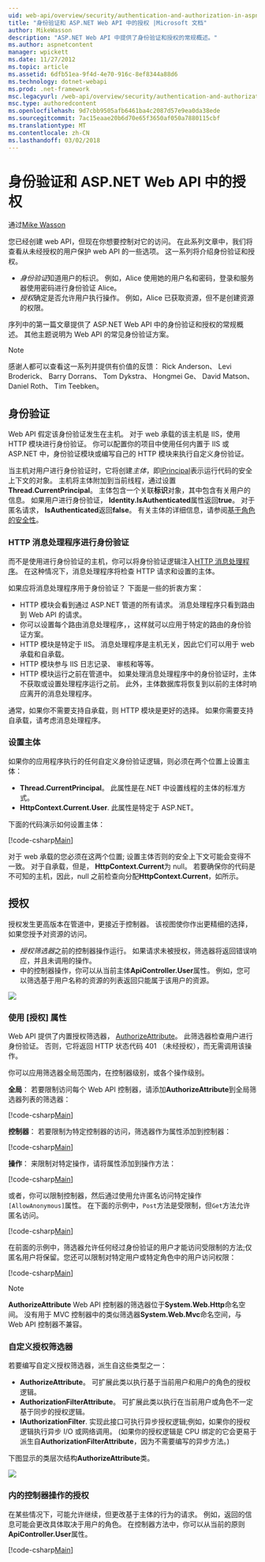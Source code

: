 ```yaml
---
uid: web-api/overview/security/authentication-and-authorization-in-aspnet-web-api
title: "身份验证和 ASP.NET Web API 中的授权 |Microsoft 文档"
author: MikeWasson
description: "ASP.NET Web API 中提供了身份验证和授权的常规概述。"
ms.author: aspnetcontent
manager: wpickett
ms.date: 11/27/2012
ms.topic: article
ms.assetid: 6dfb51ea-9f4d-4e70-916c-8ef8344a88d6
ms.technology: dotnet-webapi
ms.prod: .net-framework
msc.legacyurl: /web-api/overview/security/authentication-and-authorization-in-aspnet-web-api
msc.type: authoredcontent
ms.openlocfilehash: 9d7cbb9505afb6461ba4c2087d57e9ea0da38ede
ms.sourcegitcommit: 7ac15eaae20b6d70e65f3650af050a7880115cbf
ms.translationtype: MT
ms.contentlocale: zh-CN
ms.lasthandoff: 03/02/2018
---
```

<a name="authentication-and-authorization-in-aspnet-web-api"></a>身份验证和 ASP.NET Web API 中的授权
====================
通过[Mike Wasson](https://github.com/MikeWasson)

您已经创建 web API，但现在你想要控制对它的访问。 在此系列文章中，我们将查看从未经授权的用户保护 web API 的一些选项。 这一系列将介绍身份验证和授权。

- *身份验证*知道用户的标识。 例如，Alice 使用她的用户名和密码，登录和服务器使用密码进行身份验证 Alice。
- *授权*确定是否允许用户执行操作。 例如，Alice 已获取资源，但不是创建资源的权限。

序列中的第一篇文章提供了 ASP.NET Web API 中的身份验证和授权的常规概述。 其他主题说明为 Web API 的常见身份验证方案。

> [!NOTE]
> 感谢人都可以查看这一系列并提供有价值的反馈： Rick Anderson、 Levi Broderick、 Barry Dorrans、 Tom Dykstra、 Hongmei Ge、 David Matson、 Daniel Roth、 Tim Teebken。


## <a name="authentication"></a>身份验证

Web API 假定该身份验证发生在主机。 对于 web 承载的该主机是 IIS，使用 HTTP 模块进行身份验证。 你可以配置你的项目中使用任何内置于 IIS 或 ASP.NET 中，身份验证模块或编写自己的 HTTP 模块来执行自定义身份验证。

当主机对用户进行身份验证时，它将创建*主体*，即[IPrincipal](https://msdn.microsoft.com/library/System.Security.Principal.IPrincipal.aspx)表示运行代码的安全上下文的对象。 主机将主体附加到当前线程，通过设置**Thread.CurrentPrincipal**。 主体包含一个关联**标识**对象，其中包含有关用户的信息。 如果用户进行身份验证， **Identity.IsAuthenticated**属性返回**true**。 对于匿名请求， **IsAuthenticated**返回**false**。 有关主体的详细信息，请参阅[基于角色的安全性](https://msdn.microsoft.com/library/shz8h065.aspx)。

### <a name="http-message-handlers-for-authentication"></a>HTTP 消息处理程序进行身份验证

而不是使用进行身份验证的主机，你可以将身份验证逻辑注入[HTTP 消息处理程序](../advanced/http-message-handlers.md)。 在这种情况下，消息处理程序将检查 HTTP 请求和设置的主体。

如果应将消息处理程序用于身份验证？ 下面是一些的折衷方案：

- HTTP 模块会看到通过 ASP.NET 管道的所有请求。 消息处理程序只看到路由到 Web API 的请求。
- 你可以设置每个路由消息处理程序，，这样就可以应用于特定的路由的身份验证方案。
- HTTP 模块是特定于 IIS。 消息处理程序是主机无关，因此它们可以用于 web 承载和自承载。
- HTTP 模块参与 IIS 日志记录、 审核和等等。
- HTTP 模块运行之前在管道中。 如果处理消息处理程序中的身份验证时，主体不获取或设置处理程序运行之前。 此外，主体数据库将恢复到以前的主体时响应离开的消息处理程序。

通常，如果你不需要支持自承载，则 HTTP 模块是更好的选择。 如果你需要支持自承载，请考虑消息处理程序。

### <a name="setting-the-principal"></a>设置主体

如果你的应用程序执行的任何自定义身份验证逻辑，则必须在两个位置上设置主体：

- **Thread.CurrentPrincipal**。 此属性是在.NET 中设置线程的主体的标准方式。
- **HttpContext.Current.User**. 此属性是特定于 ASP.NET。

下面的代码演示如何设置主体：

[!code-csharp[Main](authentication-and-authorization-in-aspnet-web-api/samples/sample1.cs)]

对于 web 承载的您必须在这两个位置; 设置主体否则的安全上下文可能会变得不一致。 对于自承载，但是， **HttpContext.Current**为 null。 若要确保你的代码是不可知的主机，因此，null 之前检查向分配**HttpContext.Current**，如所示。

## <a name="authorization"></a>授权

授权发生更高版本在管道中，更接近于控制器。 该视图使你作出更精细的选择，如果您授予对资源的访问。

- *授权筛选器*之前的控制器操作运行。 如果请求未被授权，筛选器将返回错误响应，并且未调用的操作。
- 中的控制器操作，你可以从当前主体**ApiController.User**属性。 例如，您可以筛选基于用户名称的资源的列表返回只能属于该用户的资源。

![](authentication-and-authorization-in-aspnet-web-api/_static/image1.png)

<a id="auth3"></a>
### <a name="using-the-authorize-attribute"></a>使用 [授权] 属性

Web API 提供了内置授权筛选器， [AuthorizeAttribute](https://msdn.microsoft.com/library/system.web.http.authorizeattribute.aspx)。 此筛选器检查用户进行身份验证。 否则，它将返回 HTTP 状态代码 401 （未经授权），而无需调用该操作。

你可以应用筛选器全局范围内，在控制器级别，或各个操作级别。

**全局**： 若要限制访问每个 Web API 控制器，请添加**AuthorizeAttribute**到全局筛选器列表的筛选器：

[!code-csharp[Main](authentication-and-authorization-in-aspnet-web-api/samples/sample2.cs)]

**控制器**： 若要限制为特定控制器的访问，筛选器作为属性添加到控制器：

[!code-csharp[Main](authentication-and-authorization-in-aspnet-web-api/samples/sample3.cs)]

**操作**： 来限制对特定操作，请将属性添加到操作方法：

[!code-csharp[Main](authentication-and-authorization-in-aspnet-web-api/samples/sample4.cs)]

或者，你可以限制控制器，然后通过使用允许匿名访问特定操作`[AllowAnonymous]`属性。 在下面的示例中，`Post`方法是受限制，但`Get`方法允许匿名访问。

[!code-csharp[Main](authentication-and-authorization-in-aspnet-web-api/samples/sample5.cs)]

在前面的示例中，筛选器允许任何经过身份验证的用户才能访问受限制的方法;仅匿名用户将保留。您还可以限制对特定用户或特定角色中的用户访问权限：

[!code-csharp[Main](authentication-and-authorization-in-aspnet-web-api/samples/sample6.cs)]

> [!NOTE]
> **AuthorizeAttribute** Web API 控制器的筛选器位于**System.Web.Http**命名空间。 没有用于 MVC 控制器中的类似筛选器**System.Web.Mvc**命名空间，与 Web API 控制器不兼容。


### <a name="custom-authorization-filters"></a>自定义授权筛选器

若要编写自定义授权筛选器，派生自这些类型之一：

- **AuthorizeAttribute**。 可扩展此类以执行基于当前用户和用户的角色的授权逻辑。
- **AuthorizationFilterAttribute**。 可扩展此类以执行在当前用户或角色不一定基于同步的授权逻辑。
- **IAuthorizationFilter**. 实现此接口可执行异步授权逻辑;例如，如果你的授权逻辑执行异步 I/O 或网络调用。 (如果你的授权逻辑是 CPU 绑定的它会更易于派生自**AuthorizationFilterAttribute**，因为不需要编写的异步方法。)

下图显示的类层次结构**AuthorizeAttribute**类。

![](authentication-and-authorization-in-aspnet-web-api/_static/image2.png)

### <a name="authorization-inside-a-controller-action"></a>内的控制器操作的授权

在某些情况下，可能允许继续，但更改基于主体的行为的请求。 例如，返回的信息可能会更改具体取决于用户的角色。 在控制器方法中，你可以从当前的原则**ApiController.User**属性。

[!code-csharp[Main](authentication-and-authorization-in-aspnet-web-api/samples/sample7.cs)]
